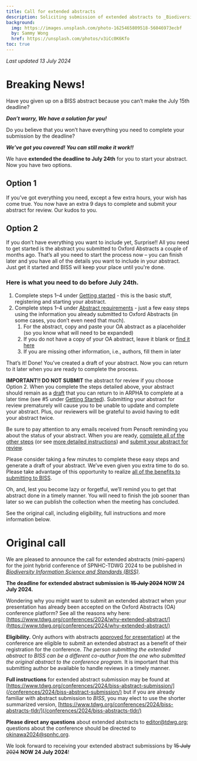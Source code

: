 ```yaml
---
title: Call for extended abstracts
description: Soliciting submission of extended abstracts to _Biodiversity Information Science and Standards_ of presentations at SPNHC-TDWG 2024 in Okinawa, Japan, 2–6 September. Deadline 15 July 2024.
background:
  img: https://images.unsplash.com/photo-1625465809518-56046973ecbf
  by: Sammy Wong
  href: https://unsplash.com/photos/v3iCc0K6Kfo
toc: true
---
```


_Last updated 13 July 2024_

# Breaking News!

Have you given up on a BISS abstract because you can’t make the July 15th deadline?

**_Don’t worry, We have a solution for you!_**

Do you believe that you won’t have everything you need to complete your submission by the deadline?

**_We’ve got you covered! You can still make it work!!_**

We have **extended the deadline to July 24th** for you to start your abstract. Now you have two options.

## Option 1

If you’ve got everything you need, except a few extra hours, your wish has come true. You now have an extra 9 days to complete and submit your abstract for review. Our kudos to you.

## Option 2

If you don’t have everything you want to include yet, Surprise!! All you need to get started is the abstract you submitted to Oxford Abstracts a couple of months ago. That’s all you need to start the process now – you can finish later and you have all of the details you want to include in your abstract. Just get it started and BISS will keep your place until you're done.

### Here is what you need to do before July 24th.

1. Complete steps 1–4 under [Getting started](/conferences/2024/biss-abstracts-tldr/#getting-started) - this is the basic stuff, registering and starting your abstract.
2. Complete steps 1–4 under [Abstract requirements](/conferences/2024/biss-abstracts-tldr/#abstract-required-fields) - just a few easy steps using the information you already submitted to Oxford Abstracts (in some cases, you don’t even need that much).
   1. For the abstract, copy and paste your OA abstract as a placeholder (so you know what will need to be expanded)
   2. If you do not have a copy of your OA abstract, leave it blank or [find it here](https://docs.google.com/spreadsheets/d/1SXIfwKg6TYs5dWZrsKO5NgASWSW3KUaP/edit?usp=sharing&ouid=112437040868151967020&rtpof=true&sd=true)
   3. If you are missing other information, i.e., authors, fill them in later

That’s it! Done! You’ve created a draft of your abstract. Now you can return to it later when you are ready to complete the process.

**IMPORTANT!!  DO NOT SUBMIT** the abstract for review if you choose Option 2. When you complete the steps detailed above, your abstract should remain as a [draft](/conferences/2024/biss-abstract-submission/#abstract-status) that you can return to in ARPHA to complete at a later time (see #5 under [Getting Started](/conferences/2024/biss-abstracts-tldr/#getting-started)). Submitting your abstract for review prematurely will cause you to be unable to update and complete your abstract. Plus, our reviewers will be grateful to avoid having to edit your abstract twice.

Be sure to pay attention to any emails received from Pensoft reminding you about the status of your abstract. When you are ready, [complete all of the other steps](/conferences/2024/biss-abstracts-tldr/) (or see [more detailed instructions](/conferences/2024/biss-abstract-submission/)) and [submit your abstract for review](/conferences/2024/biss-abstract-submission/#submit-for-technical-review). 

Please consider taking a few minutes to complete these easy steps and generate a draft of your abstract. We’ve even given you extra time to do so. Please take advantage of this opportunity to realize [all of the benefits to submitting to BISS](/conferences/2024/why-extended-abstract/).

Oh, and, lest you become lazy or forgetful, we’ll remind you to get that abstract done in a timely manner. You will need to finish the job sooner than later so we can publish the collection when the meeting has concluded.

See the original call, including eligibility, full instructions and more information below.

# Original call

We are pleased to announce the call for extended abstracts (mini-papers) for the joint hybrid conference of SPNHC-TDWG 2024 to be published in [_Biodiversity Information Science and Standards (BISS)_](https://biss.pensoft.net/collection/438/). 

**The deadline for extended abstract submission is ~~15 July 2024~~ NOW 24 July 2024.**

Wondering why you might want to submit an extended abstract when your presentation has already been accepted on the Oxford Abstracts (OA) conference platform?  See all the reasons why here: [https://www.tdwg.org/conferences/2024/why-extended-abstract/](https://www.tdwg.org/conferences/2024/why-extended-abstract/) 

**Eligibility.** Only authors with abstracts [approved for presentation](/conferences/2024/#abstracts-submitted-to-oxford-abstracts)) at the conference are eligible to submit an extended abstract as a benefit of their registration for the conference. _The person submitting the extended abstract to BISS can be a different co-author from the one who submitted the original abstract to the conference program._ It is important that this submitting author be available to handle reviews in a timely manner.

**Full instructions** for extended abstract submission may be found at [https://www.tdwg.org/conferences/2024/biss-abstract-submission/](/conferences/2024/biss-abstract-submission/) but if you are already familiar with abstract submission to _BISS_, you may elect to use the shorter summarized version, [https://www.tdwg.org/conferences/2024/biss-abstracts-tldr/](/conferences/2024/biss-abstracts-tldr/) 

**Please direct any questions** about extended abstracts to [editor@tdwg.org](mailto:editor@tdwg.org); questions about the conference should be directed to [okinawa2024@spnhc.org](mailto:okinawa2024@spnhc.org).

We look forward to receiving your extended abstract submissions by ~~15 July 2024~~ **NOW 24 July 2024**!
